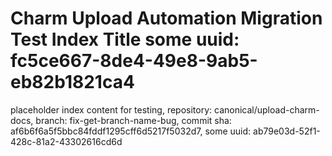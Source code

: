 # Charm Upload Automation Migration Test Index Title some uuid: fc5ce667-8de4-49e8-9ab5-eb82b1821ca4
 placeholder index content for testing,  repository: canonical/upload-charm-docs,  branch: fix-get-branch-name-bug,  commit sha: af6b6f6a5f5bbc84fddf1295cff6d5217f5032d7,  some uuid: ab79e03d-52f1-428c-81a2-43302616cd6d
